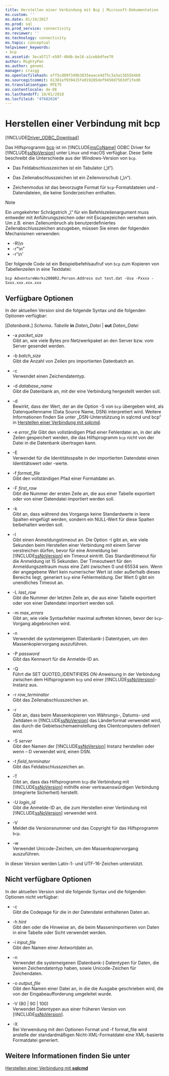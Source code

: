 ```yaml
---
title: Herstellen einer Verbindung mit Bcp | Microsoft-Dokumentation
ms.custom: ''
ms.date: 01/19/2017
ms.prod: sql
ms.prod_service: connectivity
ms.reviewer: ''
ms.technology: connectivity
ms.topic: conceptual
helpviewer_keywords:
- bcp
ms.assetid: 3eca5717-e50f-40db-be16-a1cebbdfee70
author: MightyPen
ms.author: genemi
manager: craigg
ms.openlocfilehash: eff5cd89f349b3835eaace4d75c3a3a13655b4b0
ms.sourcegitcommit: 61381ef939415fe019285def9450d7583df1fed0
ms.translationtype: MTE75
ms.contentlocale: de-DE
ms.lasthandoff: 10/01/2018
ms.locfileid: "47682638"
---
```

# <a name="connecting-with-bcp"></a>Herstellen einer Verbindung mit bcp
[!INCLUDE[Driver_ODBC_Download](../../../includes/driver_odbc_download.md)]

Das Hilfsprogramm [bcp](http://go.microsoft.com/fwlink/?LinkID=190626) ist im [!INCLUDE[msCoName](../../../includes/msconame_md.md)] ODBC Driver for [!INCLUDE[ssNoVersion](../../../includes/ssnoversion-md.md)] unter Linux und macOS verfügbar. Diese Seite beschreibt die Unterschiede aus der Windows-Version von `bcp`.
  
- Das Feldabschlusszeichen ist ein Tabulator („\t“).  
  
- Das Zeilenabschlusszeichen ist ein Zeilenvorschub („\n“).  
  
- Zeichenmodus ist das bevorzugte Format für `bcp`-Formatdateien und -Datendateien, die keine Sonderzeichen enthalten.  
  
> [!NOTE]  
> Ein umgekehrter Schrägstrich „\\“ für ein Befehlszeilenargument muss entweder mit Anführungszeichen oder mit Escapezeichen versehen sein. Um z.B. einen Zeilenumbruch als benutzerdefiniertes Zeilenabschlusszeichen anzugeben, müssen Sie einen der folgenden Mechanismen verwenden:  
>   
> -   -R\\\n  
> -   -r"\n"  
> -   -r'\n'  
  
Der folgende Code ist ein Beispielbefehlsaufruf von `bcp` zum Kopieren von Tabellenzeilen in eine Textdatei:  
  
```  
bcp AdventureWorks2008R2.Person.Address out test.dat -Usa -Pxxxx -Sxxx.xxx.xxx.xxx  
```  
  
## <a name="available-options"></a>Verfügbare Optionen
In der aktuellen Version sind die folgende Syntax und die folgenden Optionen verfügbar:  

[_Datenbank_**.**] _Schema_**.** _Tabelle_ **in** _Daten\_Datei_ | **out** _Daten\_Datei_

- -a *packet_size*  
Gibt an, wie viele Bytes pro Netzwerkpaket an den Server bzw. vom Server gesendet werden.  
  
- -b *batch_size*  
Gibt die Anzahl von Zeilen pro importierten Datenbatch an.  
  
- -c  
Verwendet einen Zeichendatentyp.  
  
- -d *database_name*  
Gibt die Datenbank an, mit der eine Verbindung hergestellt werden soll.  
  
- -d  
Bewirkt, dass der Wert, der an die Option -S von `bcp` übergeben wird, als Datenquellenname (Data Source Name, DSN) interpretiert wird. Weitere Informationen finden Sie unter „DSN-Unterstützung in sqlcmd und bcp“ in [Herstellen einer Verbindung mit sqlcmd](../../../connect/odbc/linux-mac/connecting-with-sqlcmd.md).  
  
- -e *error_file* Gibt den vollständigen Pfad einer Fehlerdatei an, in der alle Zeilen gespeichert werden, die das Hilfsprogramm `bcp` nicht von der Datei in die Datenbank übertragen kann.  
  
- -E  
Verwendet für die Identitätsspalte in der importierten Datendatei einen Identitätswert oder -werte.  
  
- -f *format_file*  
Gibt den vollständigen Pfad einer Formatdatei an.  
  
- -F *first_row*  
Gibt die Nummer der ersten Zeile an, die aus einer Tabelle exportiert oder von einer Datendatei importiert werden soll.  
  
- -k  
Gibt an, dass während des Vorgangs keine Standardwerte in leere Spalten eingefügt werden, sondern ein NULL-Wert für diese Spalten beibehalten werden soll.  
  
- -l  
Gibt einen Anmeldungstimeout an. Die Option -I gibt an, wie viele Sekunden beim Herstellen einer Verbindung mit einem Server verstreichen dürfen, bevor für eine Anmeldung bei [!INCLUDE[ssNoVersion](../../../includes/ssnoversion-md.md)] ein Timeout eintritt. Das Standardtimeout für die Anmeldung ist 15 Sekunden. Der Timeoutwert für den Anmeldungszeitraum muss eine Zahl zwischen 0 und 65534 sein. Wenn der angegebene Wert kein numerischer Wert ist oder außerhalb dieses Bereichs liegt, generiert `bcp` eine Fehlermeldung. Der Wert 0 gibt ein unendliches Timeout an.
  
- -L *last_row*  
Gibt die Nummer der letzten Zeile an, die aus einer Tabelle exportiert oder von einer Datendatei importiert werden soll.  
  
- -m *max_errors*  
Gibt an, wie viele Syntaxfehler maximal auftreten können, bevor der `bcp`-Vorgang abgebrochen wird.  
  
- -n  
Verwendet die systemeigenen (Datenbank-) Datentypen, um den Massenkopiervorgang auszuführen.  
  
- -P *password*  
Gibt das Kennwort für die Anmelde-ID an.  
  
- -Q  
Führt die SET QUOTED_IDENTIFIERS ON-Anweisung in der Verbindung zwischen dem Hilfsprogramm `bcp` und einer [!INCLUDE[ssNoVersion](../../../includes/ssnoversion-md.md)]-Instanz aus.  
  
- -r *row_terminator*  
Gibt das Zeilenabschlusszeichen an.  
  
- -r  
Gibt an, dass beim Massenkopieren von Währungs-, Datums- und Zeitdaten in [!INCLUDE[ssNoVersion](../../../includes/ssnoversion-md.md)] das Länderformat verwendet wird, das durch die Gebietsschemaeinstellung des Clientcomputers definiert wird.  
  
- -S *server*  
Gibt den Namen der [!INCLUDE[ssNoVersion](../../../includes/ssnoversion-md.md)] Instanz herstellen oder wenn – D verwendet wird, einen DSN.  
  
- -t *field_terminator*  
Gibt das Feldabschlusszeichen an.  
  
- -T  
Gibt an, dass das Hilfsprogramm `bcp` die Verbindung mit [!INCLUDE[ssNoVersion](../../../includes/ssnoversion-md.md)] mithilfe einer vertrauenswürdigen Verbindung (integrierte Sicherheit) herstellt.  
  
- -U *login_id*  
Gibt die Anmelde-ID an, die zum Herstellen einer Verbindung mit [!INCLUDE[ssNoVersion](../../../includes/ssnoversion-md.md)] verwendet wird.  
  
- -V  
Meldet die Versionsnummer und das Copyright für das Hilfsprogramm `bcp`.  
  
- -w  
Verwendet Unicode-Zeichen, um den Massenkopiervorgang auszuführen.  
  
In dieser Version werden Latin-1- und UTF-16-Zeichen unterstützt.  
  
## <a name="unavailable-options"></a>Nicht verfügbare Optionen
In der aktuellen Version sind die folgende Syntax und die folgenden Optionen nicht verfügbar:  

- -c  
Gibt die Codepage für die in der Datendatei enthaltenen Daten an.  
  
- -h *hint*  
Gibt den oder die Hinweise an, die beim Massenimportieren von Daten in eine Tabelle oder Sicht verwendet werden.  
  
- -i *input_file*  
Gibt den Namen einer Antwortdatei an.  
  
- -n  
Verwendet die systemeigenen (Datenbank-) Datentypen für Daten, die keinen Zeichendatentyp haben, sowie Unicode-Zeichen für Zeichendaten.  
  
- -o *output_file*  
Gibt den Namen einer Datei an, in die die Ausgabe geschrieben wird, die von der Eingabeaufforderung umgeleitet wurde.  
  
- -V (80 | 90 | 100)  
Verwendet Datentypen aus einer früheren Version von [!INCLUDE[ssNoVersion](../../../includes/ssnoversion-md.md)].  
  
- -X  
Bei Verwendung mit den Optionen Format und -f format_file wird anstelle der standardmäßigen Nicht-XML-Formatdatei eine XML-basierte Formatdatei generiert.  
  
## <a name="see-also"></a>Weitere Informationen finden Sie unter

[Herstellen einer Verbindung mit **sqlcmd**](../../../connect/odbc/linux-mac/connecting-with-sqlcmd.md)  
